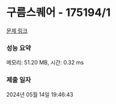 # 구름스퀘어 - 175194/1 

[문제 링크](https://level.goorm.io/exam/175194/%EA%B5%AC%EB%A6%84-%EC%8A%A4%ED%80%98%EC%96%B4/quiz/1) 

### 성능 요약

메모리: 51.20 MB, 시간: 0.32 ms

### 제출 일자

2024년 05월 14일 19:46:43

